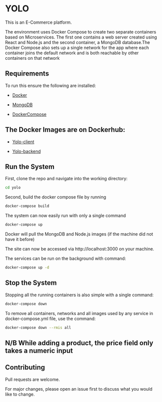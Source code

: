 # YOLO
This is an E-Commerce platform.

The environment uses Docker Compose to create two separate containers based on Microservices. The first one contains a web server created using React and Node.js and the second container, a MongoDB database.The Docker Compose also sets up a single network for the app where each container joins the default network and is both reachable by other containers on that network

## Requirements
To run this ensure the following are installed:

- [Docker](https://docs.docker.com/get-docker/)

- [MongoDB](https://docs.mongodb.com/manual/tutorial/install-mongodb-on-ubuntu/)

- [DockerCompose](https://docs.docker.com/compose/install/linux/)

## The Docker Images are on Dockerhub:

- [Yolo-client](https://hub.docker.com/repository/docker/cheronok/yolo-client)

- [Yolo-backend](https://hub.docker.com/repository/docker/cheronok/yolo-backend)

## Run the System
First, clone the repo and navigate into the working directory:
```bash
cd yolo
```
Second, build the docker compose file by running
```bash
docker-compose build
```

The system can now easily run with only a single command
```bash
docker-compose up
```
Docker will pull the MongoDB and Node.js images (if the machine did not have it before)

The site can now be accessed via http://localhost:3000 on your machine.


The services can be run on the background with command:
```bash
docker-compose up -d
```
## Stop the System
Stopping all the running containers is also simple with a single command:
```bash
docker-compose down
```

To remove all containers, networks and all images used by any service in docker-compose.yml file, use the command:
```bash
docker-compose down --rmis all
```
## N/B While adding a product, the price field only takes a numeric input

## Contributing
Pull requests are welcome. 

For major changes, please open an issue first to discuss what you would like to change.
